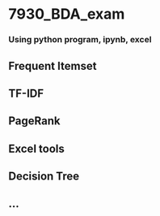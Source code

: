 # 7930_BDA_exam

### Using python program, ipynb, excel

## Frequent Itemset

## TF-IDF

## PageRank

## Excel tools

## Decision Tree

## ...
